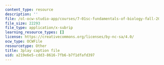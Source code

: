 ```yaml
---
content_type: resource
description: ''
file: /ol-ocw-studio-app/courses/7-01sc-fundamentals-of-biology-fall-2011/a219e6e5cdd386167fb6b7f1dfafd397_uBRdfsz_YB4.srt
file_size: 22293
file_type: application/x-subrip
learning_resource_types: []
license: https://creativecommons.org/licenses/by-nc-sa/4.0/
ocw_type: OCWFile
resourcetype: Other
title: 3play caption file
uid: a219e6e5-cdd3-8616-7fb6-b7f1dfafd397
---
```

